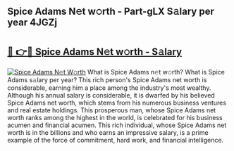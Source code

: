 ## Spice Adams N𝚎t w𝚘rth - Part-gLX S𝚊lary per year 4JGZj

# <h2><a href="http://gc2lej.nevu.top/?p=Spice+Adams">🔗 👉🔴 Spice Adams N𝚎t w𝚘rth - S𝚊lary</a></h2>

[![Spice Adams N𝚎t W𝚘rth](https://i.imgur.com/Oavwk0R.jpeg)](http://gc2lej.nevu.top/?p=Spice+Adams)
What is Spice Adams n𝚎t w𝚘rth? What is Spice Adams s𝚊lary per year?
This rich person's Spice Adams net worth is considerable, earning him a place among the industry's most wealthy. Although his annual salary is considerable, it is dwarfed by his believed Spice Adams net worth, which stems from his numerous business ventures and real estate holdings. This prosperous man, whose Spice Adams net worth ranks among the highest in the world, is celebrated for his business acumen and financial acumen. This rich individual, whose Spice Adams net worth is in the billions and who earns an impressive salary, is a prime example of the force of commitment, hard work, and financial intelligence.
